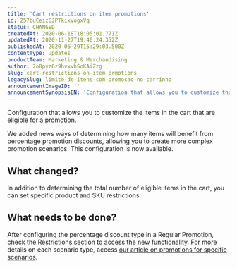 ```yaml
---
title: 'Cart restrictions on item promotions'
id: 257buCeizCJPTkixvogxVq
status: CHANGED
createdAt: 2020-06-18T18:05:01.771Z
updatedAt: 2020-11-27T19:40:24.352Z
publishedAt: 2020-06-29T15:29:03.500Z
contentType: updates
productTeam: Marketing & Merchandising
author: 2o8pvz6z9hvxvhSoKAiZzg
slug: cart-restrictions-on-item-prmotions
legacySlug: limite-de-itens-com-promocao-no-carrinho
announcementImageID: ''
announcementSynopsisEN: 'Configuration that allows you to customize the items in the cart that are eligible for a promotion'
---
```


Configuration that allows you to customize the items in the cart that are eligible for a promotion. 

We added news ways of determining how many items will benefit from percentage promotion discounts, allowing you to create more complex promotion scenarios. This configuration is now available. 

## What changed?

In addition to determining the total number of eligible items in the cart, you can set specific product and SKU restrictions. 

## What needs to be done?

After configuring the percentage discount type in a Regular Promotion, check the Restrictions section to access the new functionality. For more details on each scenario type, access [our article on promotions for specific scenarios](https://help.vtex.com/en/tracks/promocoes--6asfF1vFYiZgTQtOzwJchR/jOu9b69mKbrTDfSJYAawy#restricting-promotional-products-in-cart).
